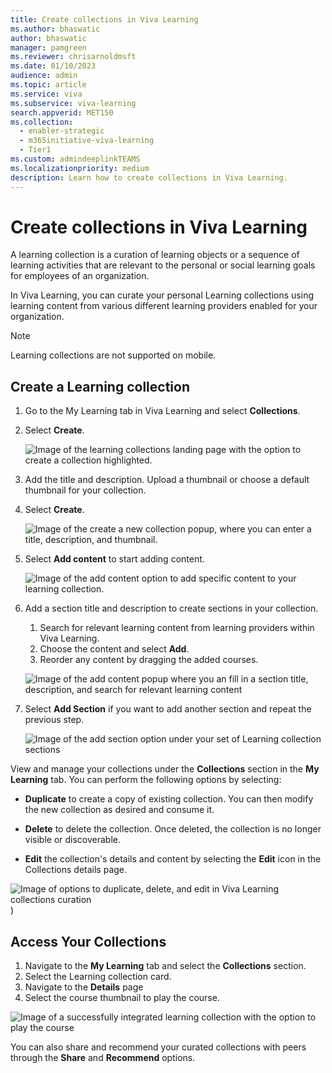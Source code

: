 ```yaml
---
title: Create collections in Viva Learning
ms.author: bhaswatic
author: bhaswatic
manager: pamgreen
ms.reviewer: chrisarnoldmsft
ms.date: 01/10/2023
audience: admin
ms.topic: article
ms.service: viva
ms.subservice: viva-learning
search.appverid: MET150
ms.collection:
  - enabler-strategic
  - m365initiative-viva-learning
  - Tier1
ms.custom: admindeeplinkTEAMS
ms.localizationpriority: medium
description: Learn how to create collections in Viva Learning.
---
```


# Create collections in Viva Learning

A learning collection is a curation of learning objects or a sequence of learning activities that are relevant to the personal or social learning goals for employees of an organization.

In Viva Learning, you can curate your personal Learning collections using learning content from various different learning providers enabled for your organization.

>[!NOTE]
>Learning collections are not supported on mobile. 

## Create a Learning collection

1. Go to the My Learning tab in Viva Learning and select **Collections**.
2. Select **Create**.

   ![Image of the learning collections landing page with the option to create a collection highlighted.](../media/learning/learning-collections1.png)

3. Add the title and description. Upload a thumbnail or choose a default thumbnail for your collection.
4. Select **Create**.

   ![Image of the create a new collection popup, where you can enter a title, description, and thumbnail.](../media/learning/learning-collections2.png)

5. Select **Add content** to start adding content.

   ![Image of the add content option to add specific content to your learning collection.](../media/learning/learning-collections3.png)

6. Add a section title and description to create sections in your collection.
    1. Search for relevant learning content from learning providers within Viva Learning.
    1. Choose the content and select **Add**.
    1. Reorder any content by dragging the added courses.

   ![Image of the add content popup where you an fill in a section title, description, and search for relevant learning content](../media/learning/learning-collections4.png) 

1. Select **Add Section** if you want to add another section and repeat the previous step. 

   ![Image of the add section option under your set of Learning collection sections](../media/learning/learning-collections5.png)

View and manage your collections under the **Collections** section in the **My Learning** tab. You can perform the following options by selecting:

- **Duplicate** to create a copy of existing collection. You can then modify the new collection as desired and consume it.

- **Delete** to delete the collection. Once deleted, the collection is no longer visible or discoverable.

- **Edit** the collection's details and content by selecting the **Edit** icon in the Collections details page. 


![Image of options to duplicate, delete, and edit in Viva Learning collections curation](../media/learning/learning-collections6.png))

## Access Your Collections

1. Navigate to the **My Learning** tab and select the **Collections** section.
2. Select the Learning collection card.
3. Navigate to the **Details** page
4. Select the course thumbnail to play the course.

![Image of a successfully integrated learning collection with the option to play the course](../media/learning/learning-collections7.png)

You can also share and recommend your curated collections with peers through the **Share** and **Recommend** options. 
